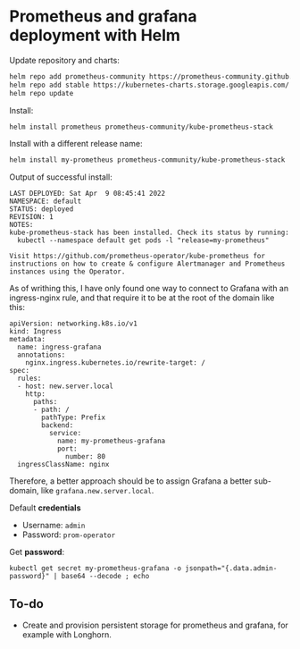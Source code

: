 # Prometheus and grafana deployment with Helm

Update repository and charts:

```bash
helm repo add prometheus-community https://prometheus-community.github.io/helm-charts
helm repo add stable https://kubernetes-charts.storage.googleapis.com/
helm repo update
```

Install:

```bash
helm install prometheus prometheus-community/kube-prometheus-stack
```

Install with a different release name:

```bash
helm install my-prometheus prometheus-community/kube-prometheus-stack
```

Output of successful install:

```
LAST DEPLOYED: Sat Apr  9 08:45:41 2022
NAMESPACE: default
STATUS: deployed
REVISION: 1
NOTES:
kube-prometheus-stack has been installed. Check its status by running:
  kubectl --namespace default get pods -l "release=my-prometheus"

Visit https://github.com/prometheus-operator/kube-prometheus for instructions on how to create & configure Alertmanager and Prometheus instances using the Operator.
```

As of writhing this, I have only found one way to connect to Grafana with an ingress-nginx rule, and that require it to be at the root of the domain like this:

```
apiVersion: networking.k8s.io/v1
kind: Ingress
metadata:
  name: ingress-grafana
  annotations:
    nginx.ingress.kubernetes.io/rewrite-target: /
spec:
  rules:
  - host: new.server.local
    http:
      paths:
      - path: /
        pathType: Prefix
        backend:
          service:
            name: my-prometheus-grafana
            port:
              number: 80
  ingressClassName: nginx
```
Therefore, a better approach should be to assign Grafana a better sub-domain, like `grafana.new.server.local`.

Default **credentials**

* Username: `admin`
* Password: `prom-operator`

Get **password**:

```
kubectl get secret my-prometheus-grafana -o jsonpath="{.data.admin-password}" | base64 --decode ; echo
```

## To-do

* Create and provision persistent storage for prometheus and grafana, for example with Longhorn.